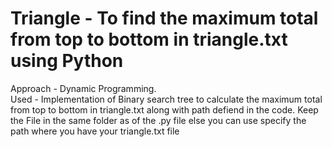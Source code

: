 # Triangle - To find the maximum total from top to bottom in triangle.txt using Python

Approach - Dynamic Programming.  
Used - Implementation of Binary search tree to calculate the maximum total from top to bottom in triangle.txt along with path defiend in the code.
Keep the File in the same folder as of the .py file else you can use specify the path where you have your triangle.txt file

